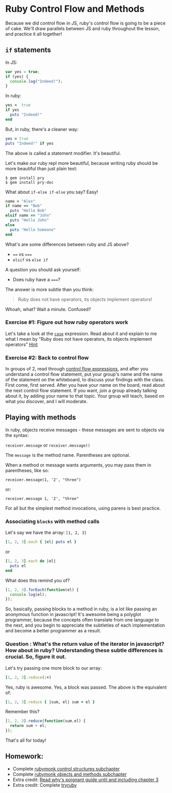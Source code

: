 # Ruby Control Flow and Methods

Because we did control flow in JS, ruby's control flow is going to be a
piece of cake. We'll draw parallels between JS and ruby throughout the
lesson, and practice it all together!

## `if` statements

In JS:

```javascript
var yes = true;
if (yes) {
  console.log("Indeed!");
}
```

In ruby:

```ruby
yes =  true
if yes
  puts "Indeed!"
end
```

But, in ruby, there's a cleaner way:

```ruby
yes = true
puts "Indeed!" if yes
```

The above is called a statement modifier. It's beautiful.

Let's make our ruby repl more beautiful, because writing ruby should be more
beautiful than just plain text:

```
$ gem install pry
$ gem install pry-doc
```

What about `if-else if-else` you say? Easy!

```ruby
name = "Alex"
if name == "Bob"
  puts "Hello Bob"
elsif name == "John"
  puts "Hello John"
else
  puts "Hello Someone"
end
```

What's are some differences between ruby and JS above?

* `==` vs `===`
* `elsif` vs `else if`

A question you should ask yourself:

* Does ruby have a `===`?

The answer is more subtle than you think:
> Ruby does not have operators, its objects implement operators!

Whoah, what? Wait a minute. Confused?

### Exercise #1: Figure out how ruby operators work

Let's take a look at the [`case`](http://ruby-doc.org/core-2.1.4/doc/syntax/control_expressions_rdoc.html#label-case+Expression) expression. Read about it and explain to me what I mean by "Ruby does not have operators, its objects implement operators" [Hint](http://ruby-doc.org/core-2.1.4/Object.html#method-i-3D-3D-3D)

### Exercise #2: Back to control flow

In groups of 2, read through [control flow expressions](http://ruby-doc.org/core-2.1.4/doc/syntax/control_expressions_rdoc.html), and after you understand a control flow statement, put your group's name and the name of the statement on the whiteboard, to discuss your findings with the class. First come, first served. After you have your name on the board, read about the next control flow statement. If you want, join a group already talking about it, by adding your name to that topic. Your group will teach, based on what you discover, and I will moderate.

## Playing with methods

In ruby, objects receive messages - these messages are sent to objects via the syntax:

`receiver.message` or `receiver.message()`

The `message` is the method name. Parentheses are optional.

When a method or message wants arguments, you may pass them in parentheses, like so:

`receiver.message(1, '2', "three")`

or:

`receiver.message 1, '2', "three"`

For all but the simplest method invocations, using parens is best practice.

### Associating `blocks` with method calls

Let's say we have the array:
`[1, 2, 3]`

```ruby
[1, 2, 3].each { |el| puts el }
```

or 

```ruby
[1, 2, 3].each do |el|
  puts el
end
```

What does this remind you of?

```javascript
[1, 2, 3].forEach(function(el) {
  console.log(el);
});
```

So, basically, passing blocks to a method in ruby, is a lot like passing an anonymous function in javascript! It's awesome being a polyglot programmer, because the concepts often translate from one language to the next, and you begin to appreciate the subtleties of each implementation and become a better programmer as a result.

### Question : What's the return value of the iterator in javascript? How about in ruby? Understanding these subtle differences is crucial. So, figure it out.

Let's try passing one more block to our array:

```ruby
[1, 2, 3].reduce(:+)
```

Yes, ruby is awesome. Yes, a block was passed. The above is the equivalent of:

```ruby
[1, 2, 3].reduce { |sum, el| sum + el }
```

Remember this?

```javascript
[1, 2, 3].reduce(function(sum,el) {
  return sum + el;
});
```

That's all for today!

## Homework: 

* Complete [rubymonk control structures subchapter](https://rubymonk.com/learning/books/1-ruby-primer/chapters/8-control-structures/)
* Complete [rubymonk objects and methods subchapter](https://rubymonk.com/learning/books/1-ruby-primer/chapters/6-objects/)
* Extra credit: [Read why's poignant guide until and including chapter 3](http://mislav.uniqpath.com/poignant-guide/)
* Extra credit: Complete [tryruby](tryruby.org)
